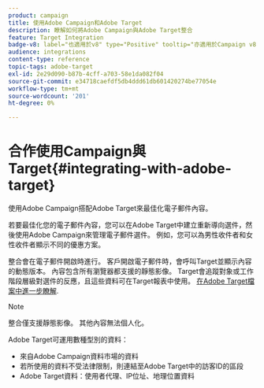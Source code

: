 ```yaml
---
product: campaign
title: 使用Adobe Campaign和Adobe Target
description: 瞭解如何將Adobe Campaign與Adobe Target整合
feature: Target Integration
badge-v8: label="也適用於v8" type="Positive" tooltip="亦適用於Campaign v8"
audience: integrations
content-type: reference
topic-tags: adobe-target
exl-id: 2e29d090-b87b-4cff-a703-58e1da082f04
source-git-commit: e34718caefdf5db4ddd61db601420274be77054e
workflow-type: tm+mt
source-wordcount: '201'
ht-degree: 0%

---
```


# 合作使用Campaign與Target{#integrating-with-adobe-target}



使用Adobe Campaign搭配Adobe Target來最佳化電子郵件內容。

若要最佳化您的電子郵件內容，您可以在Adobe Target中建立重新導向選件，然後使用Adobe Campaign來管理電子郵件選件。 例如，您可以為男性收件者和女性收件者顯示不同的優惠方案。

整合會在電子郵件開啟時進行。 客戶開啟電子郵件時，會呼叫Target並顯示內容的動態版本。 內容包含所有瀏覽器都支援的靜態影像。 Target會追蹤對象或工作階段層級對選件的反應，且這些資料可在Target報表中使用。 [在Adobe Target檔案中進一步瞭解](https://experienceleague.adobe.com/docs/target/using/integrate/campaign-and-target.html).


>[!NOTE]
>
>整合僅支援靜態影像。 其他內容無法個人化。

Adobe Target可運用數種型別的資料：

* 來自Adobe Campaign資料市場的資料
* 若所使用的資料不受法律限制，則連結至Adobe Target中的訪客ID的區段
* Adobe Target資料：使用者代理、IP位址、地理位置資料

